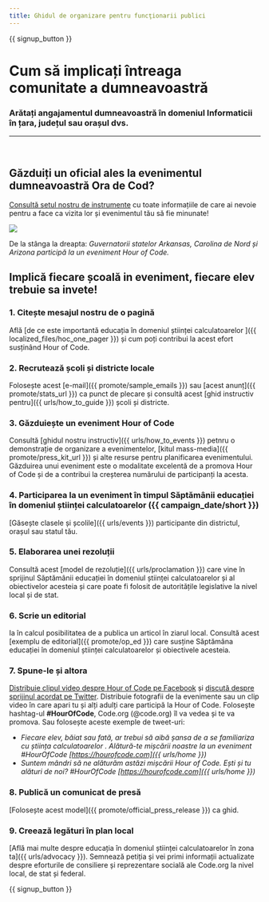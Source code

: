 ```yaml
---
title: Ghidul de organizare pentru funcţionarii publici
---
```


{{ signup_button }}

# Cum să implicați întreaga comunitate a dumneavoastră

### Arătați angajamentul dumneavoastră în domeniul Informaticii în țara, județul sau orașul dvs.

* * *

</br>

## Găzduiți un oficial ales la evenimentul dumneavoastră Ora de Cod?

[Consultă setul nostru de instrumente](/files/elected-official.pdf) cu toate informațiile de care ai nevoie pentru a face ca vizita lor și evenimentul tău să fie minunate!

![](/images/fit-800/hoc_govs.png)

De la stânga la dreapta: *Guvernatorii statelor Arkansas, Carolina de Nord și Arizona participă la un eveniment Hour of Code.*

## Implică fiecare școală in eveniment, fiecare elev trebuie sa invete!

### 1. Citește mesajul nostru de o pagină

Află [de ce este importantă educația în domeniul științei calculatoarelor ]({{ localized_files/hoc_one_pager }}) și cum poți contribui la acest efort susținând Hour of Code.

### 2. Recrutează școli și districte locale

Folosește acest [e-mail]({{ promote/sample_emails }}) sau [acest anunț]({{ promote/stats_url }}) ca punct de plecare și consultă acest [ghid instructiv pentru]({{ urls/how_to_guide }}) școli și districte.

### 3. Găzduiește un eveniment Hour of Code

Consultă [ghidul nostru instructiv]({{ urls/how_to_events }}) petnru o demonstrație de organizare a evenimentelor, [kitul mass-media]({{ promote/press_kit_url }}) și alte resurse pentru planificarea evenimentului. Găzduirea unui eveniment este o modalitate excelentă de a promova Hour of Code și de a contribui la creșterea numărului de participanți la acesta.

### 4. Participarea la un eveniment în timpul Săptămânii educației în domeniul științei calculatoarelor ({{ campaign_date/short }})

[Găsește clasele și școlile]({{ urls/events }}) participante din districtul, orașul sau statul tău.

### 5. Elaborarea unei rezoluții

Consultă acest [model de rezoluție]({{ urls/proclamation }}) care vine în sprijinul Săptămânii educației în domeniul științei calculatoarelor și al obiectivelor acesteia și care poate fi folosit de autoritățile legislative la nivel local și de stat.

### 6. Scrie un editorial

Ia în calcul posibilitatea de a publica un articol în ziarul local. Consultă acest [exemplu de editorial]({{ promote/op_ed }}) care susține Săptămâna educației în domeniul științei calculatoarelor și obiectivele acesteia.

### 7. Spune-le și altora

[Distribuie clipul video despre Hour of Code pe Facebook](https://www.facebook.com/sharer/sharer.php?u=http%3A%2F%2Fhourofcode.com%2Fus) și [discută despre sprijinul acordat pe Twitter](https://twitter.com/intent/tweet?url=http%3A%2F%2Fhourofcode.com&text=I%27m%20participating%20in%20this%20year%27s%20%23HourOfCode%2C%20are%20you%3F%20%40codeorg&original_referer=https%3A%2F%2Fwww.google.com%2Furl%3Fq%3Dhttps%253A%252F%252Ftwitter.com%252Fshare%253Fhashtags%253D%2526amp%253Brelated%253Dcodeorg%2526amp%253Btext%253DI%252527m%252Bparticipating%252Bin%252Bthis%252Byear%252527s%252B%252523HourOfCode%25252C%252Bare%252Byou%25253F%252B%252540codeorg%2526amp%253Burl%253Dhttp%25253A%25252F%25252Fhourofcode.com%26sa%3DD%26sntz%3D1%26usg%3DAFQjCNE1GLTUbKZfMlEh9Aj5w0iswz6PYQ&related=codeorg&hashtags=). Distribuie fotografii de la evenimente sau un clip video în care apari tu și alți adulți care participă la Hour of Code. Folosește hashtag-ul **#HourOfCode**, Code.org (@code.org) îl va vedea și te va promova. Sau folosește aceste exemple de tweet-uri:

- *Fiecare elev, băiat sau fată, ar trebui să aibă șansa de a se familiariza cu știința calculatoarelor . Alătură-te mișcării noastre la un eveniment #HourOfCode [https://hourofcode.com]({{ urls/home }})*
- *Suntem mândri să ne alăturăm astăzi mișcării Hour of Code. Ești și tu alături de noi? #HourOfCode [https://hourofcode.com]({{ urls/home }})*

### 8. Publică un comunicat de presă

[Folosește acest model]({{ promote/official_press_release }}) ca ghid.

### 9. Creează legături în plan local

[Află mai multe despre educația în domeniul științei calculatoarelor în zona ta]({{ urls/advocacy }}). Semnează petiția și vei primi informații actualizate despre eforturile de consiliere și reprezentare socială ale Code.org la nivel local, de stat și federal.

{{ signup_button }}